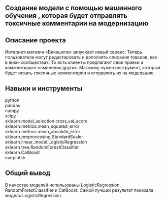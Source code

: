 ## Создание модели с помощью машинного обучения , которая будет отправлять токсичные комментарии на модернизацию


## Описание проекта
Интернет-магазин «Викишопs» запускает новый сервис. Теперь пользователи могут редактировать и дополнять описания товаров, как в вики-сообществах. То есть клиенты предлагают свои правки и комментируют изменения других. Магазину нужен инструмент, который будет искать токсичные комментарии и отправлять их на модерацию.

## Навыки и инструменты
python  
pandas  
numpy  
scipy  
sklearn.model_selection.cross_val_score  
sklearn.metrics.mean_squared_error  
sklearn.metrics.mean_absolute_error  
sklearn.preprocessing.StandardScaler  
sklearn.linear_model.LogisticRegression    
sklearn.tree.RandomForestClassifier    
sklearn.CatBoost     
matplotlib  
## Общий вывод
В качестве моделей использованы LogisticRegression, RandomForestClassifier и CatBoost. Самой лучший результат показала модель LogisticRegression.
